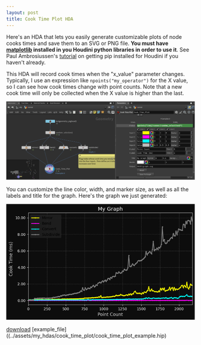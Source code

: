 ```yaml
---
layout: post
title: Cook Time Plot HDA
---
```

Here's an HDA that lets you easily generate customizable plots of node cooks times and save them to an SVG or PNG file. **You must have [matplotlib](https://matplotlib.org/) installed in you Houdini python libraries in order to use it**. See Paul Ambrosiussen's [tutorial](https://www.youtube.com/watch?v=cIEN50WuPoc) on getting pip installed for Houdini if you haven't already.

This HDA will record cook times when the "x_value" parameter changes. Typically, I use an expression like `npoints("my_operator")` for the X value, so I can see how cook times change with point counts.  Note that a new cook time will only be collected when the X value is higher than the last. 

![web_perf_test](../assets/images/my_hdas/cook_time_plot/cook_time_plot.gif)

You can customize the line color, width, and marker size, as well as all the labels and title for the graph. Here's the graph we just generated:

![perf_test_output](../assets/images/my_hdas/cook_time_plot/example_graph.png)


[download](../assets/my_hdas/cook_time_plot/cook_time_plot.hda)  [example_file]((../assets/my_hdas/cook_time_plot/cook_time_plot_example.hip)
